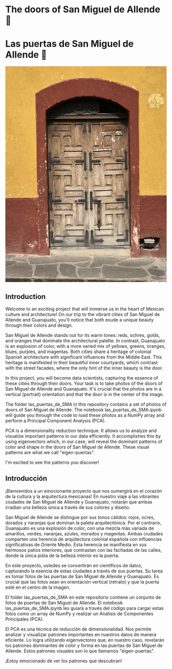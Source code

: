 # **The doors of San Miguel de Allende 🚪**
# **Las puertas de San Miguel de Allende 🚪**
![alt](https://github.com/DanChitwood/las_puertas_de_SMA/blob/main/las_puertas_de_SMA.jpg)

## Introduction
Welcome to an exciting project that will immerse us in the heart of Mexican culture and architecture! On our trip to the vibrant cities of San Miguel de Allende and Guanajuato, you'll notice that both exude a unique beauty through their colors and design.

San Miguel de Allende stands out for its warm tones: reds, ochres, golds, and oranges that dominate the architectural palette. In contrast, Guanajuato is an explosion of color, with a more varied mix of yellows, greens, oranges, blues, purples, and magentas. Both cities share a heritage of colonial Spanish architecture with significant influences from the Middle East. This heritage is manifested in their beautiful inner courtyards, which contrast with the street facades, where the only hint of the inner beauty is the door.

In this project, you will become data scientists, capturing the essence of these cities through their doors. Your task is to take photos of the doors of San Miguel de Allende and Guanajuato. It's crucial that the photos are in a vertical (portrait) orientation and that the door is in the center of the image.

The folder las_puertas_de_SMA in this repository contains a set of photos of doors of San Miguel de Allende. The notebook las_puertas_de_SMA.ipynb will guide you through the code to load these photos as a NumPy array and perform a Principal Component Analysis (PCA).

PCA is a dimensionality reduction technique. It allows us to analyze and visualize important patterns in our data efficiently. It accomplishes this by using eigenvectors which, in our case, will reveal the dominant patterns of color and shape in the doors of San Miguel de Allende. These visual patterns are what we call "eigen-puertas".

I'm excited to see the patterns you discover!

## Introducción
¡Bienvenidos a un emocionante proyecto que nos sumergirá en el corazón de la cultura y la arquitectura mexicanas! En nuestro viaje a las vibrantes ciudades de San Miguel de Allende y Guanajuato, notarán que ambas irradian una belleza única a través de sus colores y diseño.

San Miguel de Allende se distingue por sus tonos cálidos: rojos, ocres, dorados y naranjas que dominan la paleta arquitectónica. Por el contrario, Guanajuato es una explosión de color, con una mezcla más variada de amarillos, verdes, naranjas, azules, morados y magentas. Ambas ciudades comparten una herencia de arquitectura colonial española con influencias significativas de Oriente Medio. Esta herencia se manifiesta en sus hermosos patios interiores, que contrastan con las fachadas de las calles, donde la única pista de la belleza interior es la puerta.

En este proyecto, ustedes se convertirán en científicos de datos, capturando la esencia de estas ciudades a través de sus puertas. Su tarea es tomar fotos de las puertas de San Miguel de Allende y Guanajuato. Es crucial que las fotos sean en orientación vertical (retrato) y que la puerta esté en el centro de la imagen.

El folder las_puertas_de_SMA en este repositorio contiene un conjunto de fotos de puertas de San Miguel de Allende. El notebook las_puertas_de_SMA.ipynb les guiará a través del código para cargar estas fotos como un array de NumPy y realizar un Análisis de Componentes Principales (PCA).

El PCA es una técnica de reducción de dimensionalidad. Nos permite analizar y visualizar patrones importantes en nuestros datos de manera eficiente. Lo logra utilizando eigenvectores que, en nuestro caso, revelarán los patrones dominantes de color y forma en las puertas de San Miguel de Allende. Estos patrones visuales son lo que llamamos "eigen-puertas".

¡Estoy emocionado de ver los patrones que descubran!
